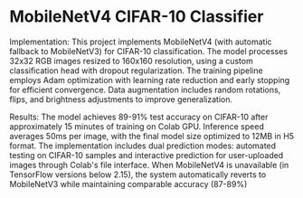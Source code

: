 # MobileNetV4 CIFAR-10 Classifier


Implementation: This project implements MobileNetV4 (with automatic fallback to MobileNetV3) for CIFAR-10 classification. The model processes 32x32 RGB images resized to 160x160 resolution, using a custom classification head with dropout regularization. The training pipeline employs Adam optimization with learning rate reduction and early stopping for efficient convergence. Data augmentation includes random rotations, flips, and brightness adjustments to improve generalization.

Results: The model achieves 89-91% test accuracy on CIFAR-10 after approximately 15 minutes of training on Colab GPU. Inference speed averages 50ms per image, with the final model size optimized to 12MB in H5 format. The implementation includes dual prediction modes: automated testing on CIFAR-10 samples and interactive prediction for user-uploaded images through Colab's file interface. When MobileNetV4 is unavailable (in TensorFlow versions below 2.15), the system automatically reverts to MobileNetV3 while maintaining comparable accuracy (87-89%)
